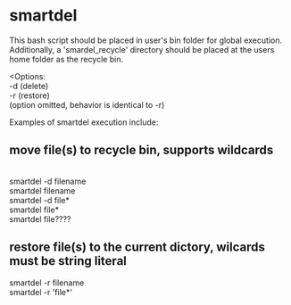 smartdel
========

This bash script should be placed in user's bin folder for global execution. <br>
Additionally, a 'smardel_recycle' directory should be placed at the users home folder as the recycle bin. <br>

<Options: <br> 
-d (delete) <br>
-r (restore) <br>
(option omitted, behavior is identical to -r) <br>

Examples of smartdel execution include: 

<h2>move file(s) to recycle bin, supports wildcards</h2> <br>
smartdel -d filename <br>
smartdel filename <br>
smartdel -d file* <br>
smartdel file* <br>
smartdel file???? <br>

<h2>restore file(s) to the current dictory, wilcards must be string literal</h2> 
smartdel -r filename <br>
smartdel -r 'file*' <br>


